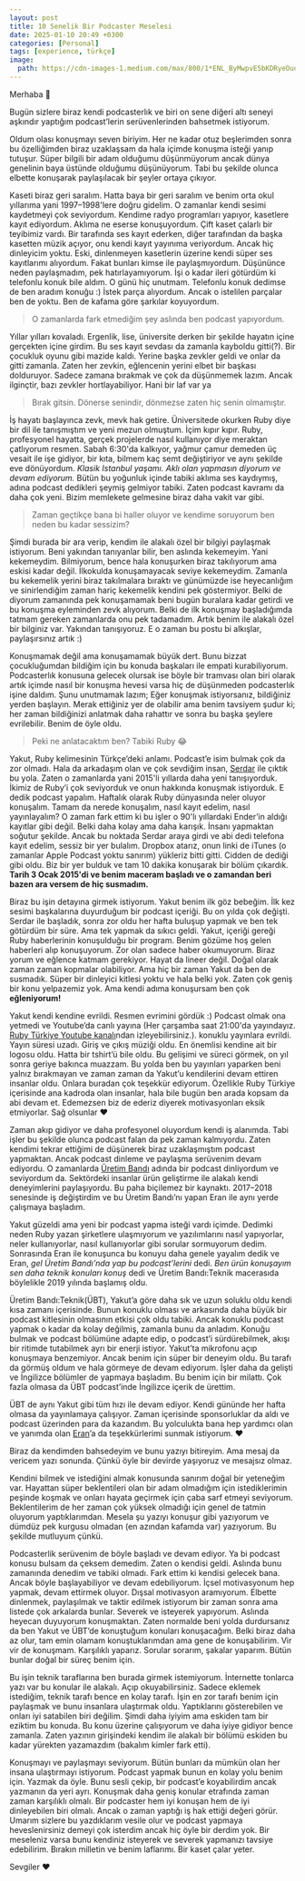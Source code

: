 ```yaml
---
layout: post
title: 10 Senelik Bir Podcaster Meselesi
date: 2025-01-10 20:49 +0300
categories: [Personal]
tags: [experience, türkçe]
image:
  path: https://cdn-images-1.medium.com/max/800/1*ENL_ByMwpvE5bKDRyeOuoQ.jpeg
---
```

Merhaba 👋

Bugün sizlere biraz kendi podcasterlık ve biri on sene diğeri altı seneyi aşkındır yaptığım podcast’lerin serüvenlerinden bahsetmek istiyorum.

Oldum olası konuşmayı seven biriyim. Her ne kadar otuz beşlerimden sonra bu özelliğimden biraz uzaklaşsam da hala içimde konuşma isteği yanıp tutuşur. Süper bilgili bir adam olduğumu düşünmüyorum ancak dünya genelinin baya üstünde olduğumu düşünüyorum. Tabi bu şekilde olunca elbette konuşarak paylaşılacak bir şeyler ortaya çıkıyor.

Kaseti biraz geri saralım. Hatta baya bir geri saralım ve benim orta okul yıllarıma yani 1997–1998'lere doğru gidelim. O zamanlar kendi sesimi kaydetmeyi çok seviyordum. Kendime radyo programları yapıyor, kasetlere kayıt ediyordum. Aklıma ne eserse konuşuyordum. Çift kaset çalarlı bir teyibimiz vardı. Bir tarafında ses kayıt ederken, diğer tarafından da başka kasetten müzik açıyor, onu kendi kayıt yayınıma veriyordum. Ancak hiç dinleyicim yoktu. Eski, dinlenmeyen kasetlerin üzerine kendi süper ses kayıtlarımı alıyordum. Fakat bunları kimse ile paylaşmıyordum. Düşününce neden paylaşmadım, pek hatırlayamıyorum. İşi o kadar ileri götürdüm ki telefonlu konuk bile aldım. O günü hiç unutmam. Telefonlu konuk dedimse de ben aradım konuğu :) ️İstek parça alıyordum. Ancak o istelilen parçalar ben de yoktu. Ben de kafama göre şarkılar koyuyordum.

> O zamanlarda fark etmediğim şey aslında ben podcast yapıyordum.

Yıllar yılları kovaladı. Ergenlik, lise, üniversite derken bir şekilde hayatın içine gerçekten içine girdim. Bu ses kayıt sevdası da zamanla kayboldu gitti(?). Bir çocukluk oyunu gibi mazide kaldı. Yerine başka zevkler geldi ve onlar da gitti zamanla. Zaten her zevkin, eğlencenin yerini elbet bir başkası dolduruyor. Sadece zamana bırakmak ve çok da düşünmemek lazım. Ancak ilginçtir, bazı zevkler hortlayabiliyor. Hani bir laf var ya

> Bırak gitsin. Dönerse senindir, dönmezse zaten hiç senin olmamıştır.

İş hayatı başlayınca zevk, mevk hak getire. Üniversitede okurken Ruby diye bir dil ile tanışmıştım ve yeni mezun olmuştum. İçim kıpır kıpır. Ruby, profesyonel hayatta, gerçek projelerde nasıl kullanıyor diye meraktan çatlıyorum resmen. Sabah 6:30'da kalkıyor, yağmur çamur demeden üç vesait ile işe gidiyor, bir kıta, bilmem kaç semt değiştiriyor ve aynı şekilde eve dönüyordum. _Klasik Istanbul yaşamı. Aklı olan yapmasın diyorum ve devam ediyorum._ Bütün bu yoğunluk içinde tabiki aklıma ses kaydıymış, adına podcast dedikleri şeymiş gelmiyor tabiki. Zaten podcast kavramı da daha çok yeni. Bizim memlekete gelmesine biraz daha vakit var gibi.

> Zaman geçtikçe bana bi haller oluyor ve kendime soruyorum ben neden bu kadar sessizim?

Şimdi burada bir ara verip, kendim ile alakalı özel bir bilgiyi paylaşmak istiyorum. Beni yakından tanıyanlar bilir, ben aslında kekemeyim. Yani kekemeydim. Bilmiyorum, bence hala konuşurken biraz takılıyorum ama eskisi kadar değil. İlkokulda konuşamayacak seviye kekemeydim. Zamanla bu kekemelik yerini biraz takılmalara bıraktı ve günümüzde ise heyecanlığım ve sinirlendiğim zaman hariç kekemelik kendini pek göstermiyor. Belki de diyorum zamanında pek konuşamamak beni bugün buralara kadar getirdi ve bu konuşma eyleminden zevk alıyorum. Belki de ilk konuşmay başladığımda tatmam gereken zamanlarda onu pek tadamadım. Artık benim ile alakalı özel bir bilginiz var. Yakından tanışıyoruz. E o zaman bu postu bi alkışlar, paylaşırsınız artık :)

Konuşmamak değil ama konuşamamak büyük dert. Bunu bizzat çocukluğumdan bildiğim için bu konuda başkaları ile empati kurabiliyorum. Podcasterlık konusuna gelecek olursak ise böyle bir tramvası olan biri olarak artık içimde nasıl bir konuşma hevesi varsa hiç de düşünmeden podcasterlık işine daldım. Şunu unutmamak lazım; Eğer konuşmak istiyorsanız, bildiğiniz yerden başlayın. Merak ettiğiniz yer de olabilir ama benim tavsiyem şudur ki; her zaman bildiğinizi anlatmak daha rahattır ve sonra bu başka şeylere evrilebilir. Benim de öyle oldu.

> Peki ne anlatacaktım ben? Tabiki Ruby 😂

Yakut, Ruby kelimesinin Türkçe’deki anlamı. Podcast’e isim bulmak çok da zor olmadı. Hala da arkadaşım olan ve çok sevdiğim insan, [Serdar](https://www.linkedin.com/in/serdardogruyol/) ile çıktık bu yola. Zaten o zamanlarda yani 2015'li yıllarda daha yeni tanışıyorduk. İkimiz de Ruby’i çok seviyorduk ve onun hakkında konuşmak istiyorduk. E dedik podcast yapalım. Haftalık olarak Ruby dünyasında neler oluyor konuşalım. Tamam da nerede konuşalım, nasıl kayıt edelim, nasıl yayınlayalım? O zaman fark ettim ki bu işler o 90'lı yıllardaki Ender’in aldığı kayıtlar gibi değil. Belki daha kolay ama daha karışık. İnsanı yapmaktan soğutur şekilde. Ancak bu noktada Serdar araya girdi ve abi dedi telefona kayıt edelim, sessiz bir yer bulalım. Dropbox atarız, onun linki de iTunes (o zamanlar Apple Podcast yoktu sanırım) yükleriz bitti gitti. Cidden de dediği gibi oldu. Biz bir yer bulduk ve tam 10 dakika konuşarak bir bölüm çıkardık. **Tarih 3 Ocak 2015'di ve benim maceram başladı ve o zamandan beri bazen ara versem de hiç susmadım.**

Biraz bu işin detayına girmek istiyorum. Yakut benim ilk göz bebeğim. İlk kez sesimi başkalarına duyurduğum bir podcast içeriği. Bu on yılda çok değişti. Serdar ile başladık, sonra zor oldu her hafta buluşup yapmak ve ben tek götürdüm bir süre. Ama tek yapmak da sıkıcı geldi. Yakut, içeriği gereği Ruby haberlerinin konuşulduğu bir program. Benim gözüme hoş gelen haberleri alıp konuşuyorum. Zor olan sadece haber okumuyorum. Biraz yorum ve eğlence katmam gerekiyor. Hayat da lineer değil. Doğal olarak zaman zaman kopmalar olabiliyor. Ama hiç bir zaman Yakut da ben de susmadık. Süper bir dinleyici kitlesi yoktu ve hala belki yok. Zaten çok geniş bir konu yelpazemiz yok. Ama kendi adıma konuşursam ben çok **eğleniyorum!**

Yakut kendi kendine evrildi. Resmen evrimini gördük :) Podcast olmak ona yetmedi ve Youtube’da canlı yayına (Her çarşamba saat 21:00'da yayındayız. [Ruby Türkiye Youtube kanalı](https://www.youtube.com/@rubyturkiyeorg)ndan izleyebilirsiniz.). konuklu yayınlara evrildi. Yayın süresi uzadı. Giriş ve çıkış müziği oldu. En önemlisi kendine ait bir logosu oldu. Hatta bir tshirt’ü bile oldu. Bu gelişimi ve süreci görmek, on yıl sonra geriye bakınca muazzam. Bu yolda ben bu yayınları yaparken beni yalnız bırakmayan ve zaman zaman da Yakut’u kendilerini devam ettiren insanlar oldu. Onlara buradan çok teşekkür ediyorum. Özellikle Ruby Türkiye içerisinde ana kadroda olan insanlar, hala bile bugün ben arada kopsam da abi devam et. Edemezsen biz de ederiz diyerek motivasyonları eksik etmiyorlar. Sağ olsunlar ❤️

Zaman akıp gidiyor ve daha profesyonel oluyordum kendi iş alanımda. Tabi işler bu şekilde olunca podcast falan da pek zaman kalmıyordu. Zaten kendimi tekrar ettiğimi de düşünerek biraz uzaklaşmıştım podcast yapmaktan. Ancak podcast dinleme ve paylaşma serüvenim devam ediyordu. O zamanlarda [Üretim Bandı](https://uretimbandi.com/podcasts) adında bir podcast dinliyordum ve seviyordum da. Sektördeki insanlar ürün geliştirme ile alakalı kendi deneyimlerini paylaşıyordu. Bu paha biçilemez bir kaynaktı. 2017–2018 senesinde iş değiştirdim ve bu Üretim Bandı’nı yapan Eran ile aynı yerde çalışmaya başladım.

Yakut güzeldi ama yeni bir podcast yapma isteği vardı içimde. Dedimki neden Ruby yazan şirketlere ulaşmıyorum ve yazılımlarını nasıl yapıyorlar, neler kullanıyorlar, nasıl kullanıyorlar gibi sorular sormuyorum dedim. Sonrasında Eran ile konuşunca bu konuyu daha genele yayalım dedik ve Eran, _gel Üretim Bandı’nda yap bu podcast’lerini_ dedi. _Ben ürün konuşayım sen daha teknik konuları konuş_ dedi ve Üretim Bandı:Teknik macerasıda böylelikle 2019 yılında başlamış oldu.

Üretim Bandı:Teknik(ÜBT), Yakut’a göre daha sık ve uzun soluklu oldu kendi kısa zamanı içerisinde. Bunun konuklu olması ve arkasında daha büyük bir podcast kitlesinin olmasının etkisi çok oldu tabiki. Ancak konuklu podcast yapmak o kadar da kolay değilmiş, zamanla bunu da anladım. Konuğu bulmak ve podcast bölümüne adapte edip, o podcast’i sürdürebilmek, akışı bir ritimde tutabilmek ayrı bir enerji istiyor. Yakut’ta mikrofonu açıp konuşmaya benzemiyor. Ancak benim için süper bir deneyim oldu. Bu tarafı da görmüş oldum ve hala görmeye de devam ediyorum. İşler daha da gelişti ve İngilizce bölümler de yapmaya başladım. Bu benim için bir milattı. Çok fazla olmasa da ÜBT podcast’inde İngilizce içerik de ürettim.

ÜBT de aynı Yakut gibi tüm hızı ile devam ediyor. Kendi gününde her hafta olmasa da yayınlamaya çalışıyor. Zaman içerisinde sponsorluklar da aldı ve podcast üzerinden para da kazandım. Bu yolculukta bana hep yardımcı olan ve yanımda olan [Eran](https://www.linkedin.com/in/eranfiliba/)’a da teşekkürlerimi sunmak istiyorum. ❤️

Biraz da kendimden bahsedeyim ve bunu yazıyı bitireyim. Ama mesaj da vericem yazı sonunda. Çünkü öyle bir devirde yaşıyoruz ve mesajsız olmaz.

Kendini bilmek ve istediğini almak konusunda sanırım doğal bir yeteneğim var. Hayattan süper beklentileri olan bir adam olmadığım için istediklerimin peşinde koşmak ve onları hayata geçirmek için çaba sarf etmeyi seviyorum. Beklentilerim de her zaman çok yüksek olmadığı için genel de tatmin oluyorum yaptıklarımdan. Mesela şu yazıyı konuşur gibi yazıyorum ve dümdüz pek kurgusu olmadan (en azından kafamda var) yazıyorum. Bu şekilde mutluyum çünkü.

Podcasterlik serüvenim de böyle başladı ve devam ediyor. Ya bi podcast konusu bulsam da çeksem demedim. Zaten o kendisi geldi. Aslında bunu zamanında denedim ve tabiki olmadı. Fark ettim ki kendisi gelecek bana. Ancak böyle başlayabiliyor ve devam edebiliyorum. İçsel motivasyonum hep yapmak, devam ettirmek oluyor. Dışsal motivasyon aramıyorum. Elbette dinlenmek, paylaşılmak ve taktir edilmek istiyorum bir zaman sonra ama listede çok arkalarda bunlar. Severek ve isteyerek yapıyorum. Aslında heyecan duyuyorum konuşmaktan. Zaten normalde beni yolda durdursanız da ben Yakut ve ÜBT’de konuştuğum konuları konuşacağım. Belki biraz daha az olur, tam emin olamam konuştuklarımdan ama gene de konuşabilirim. Vir vir de konuşmam. Karşılıklı yaparız. Sorular sorarım, şakalar yaparım. Bütün bunlar doğal bir süreç benim için.

Bu işin teknik taraflarına ben burada girmek istemiyorum. İnternette tonlarca yazı var bu konular ile alakalı. Açıp okuyabilirsiniz. Sadece eklemek istediğim, teknik tarafı bence en kolay tarafı. İşin en zor tarafı benim için paylaşmak ve bunu insanlara ulaştırmak oldu. Yaptıklarını gösterebilen ve onları iyi satabilen biri değilim. Şimdi daha iyiyim ama eskiden tam bir eziktim bu konuda. Bu konu üzerine çalışıyorum ve daha iyiye gidiyor bence zamanla. Zaten yazının girişindeki kendim ile alakalı bir bölümü eskiden bu kadar yürekten yazamazdım (bakalım kimler fark etti).

Konuşmayı ve paylaşmayı seviyorum. Bütün bunları da mümkün olan her insana ulaştırmayı istiyorum. Podcast yapmak bunun en kolay yolu benim için. Yazmak da öyle. Bunu sesli çekip, bir podcast’e koyabilirdim ancak yazmanın da yeri ayrı. Konuşmak daha geniş konular etrafında zaman zaman karşılıklı olmalı. Bir podcaster hem iyi konuşan hem de iyi dinleyebilen biri olmalı. Ancak o zaman yaptığı iş hak ettiği değeri görür. Umarım sizlere bu yazdıklarım vesile olur ve podcast yapmaya heveslenirsiniz demeyi çok isterdim ancak hiç öyle bir derdim yok. Bir meseleniz varsa bunu kendiniz isteyerek ve severek yapmanızı tavsiye edebilirim. Bırakın milletin ve benim laflarımı. Bir kaset çalar yeter.

Sevgiler ❤️
